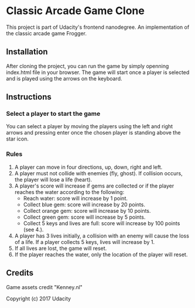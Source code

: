 # Classic Arcade Game Clone

This project is part of Udacity's frontend nanodegree. An implementation of the classic arcade game Frogger.

## Installation

After cloning the project, you can run the game by simply openning index.html file in your browser.
The game will start once a player is selected and is played using the arrows on the keyboard.

## Instructions

### Select a player to start the game 

You can select a player by moving the players using the left and right arrows and pressing enter once the chosen player is standing above the star icon.

### Rules

1. A player can move in four directions, up, down, right and left.
2. A player must not collide with enemies (fly, ghost). If collision occurs, the player will lose a life (heart).
3. A player's score will increase if gems are collected or if the player reaches the water according to the following:
	* Reach water: score will increase by 1 point.
	* Collect blue gem: score will increase by 20 points.
	* Collect orange gem: score will increase by 10 points.
	* Collect green gem: score will increase by 5 points.
	* Collect 5 keys and lives are full: score will increase by 100 points (see 4.).
4. A player has 3 lives initially, a collision with an enemy will cause the loss of a life. If a player collects 5 keys, lives will increase by 1.
5. If all lives are lost, the game will reset.
6. If the player reaches the water, only the location of the player will reset.

## Credits 

Game assets credit "Kenney.nl"

Copyright (c) 2017 Udacity